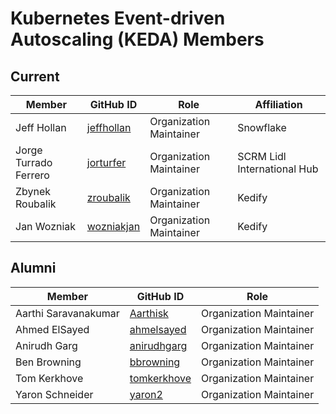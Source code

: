 # Kubernetes Event-driven Autoscaling (KEDA) Members

## Current

| Member                | GitHub ID                                     | Role                    | Affiliation                  |
| --------------------- | --------------------------------------------- | ----------------------- | ---------------------------- |
| Jeff Hollan           | [jeffhollan](https://github.com/jeffhollan)   | Organization Maintainer | Snowflake                    |
| Jorge Turrado Ferrero | [jorturfer](https://github.com/jorturfer)     | Organization Maintainer | SCRM Lidl International Hub  |
| Zbynek Roubalik       | [zroubalik](https://github.com/zroubalik)     | Organization Maintainer | Kedify                       |
| Jan Wozniak           | [wozniakjan](https://github.com/wozniakjan)   | Organization Maintainer | Kedify                       |

## Alumni

| Member               | GitHub ID                                     | Role                    |
| -------------------- | --------------------------------------------- | ----------------------- |
| Aarthi Saravanakumar | [Aarthisk](https://github.com/Aarthisk)       | Organization Maintainer |
| Ahmed ElSayed        | [ahmelsayed](https://github.com/ahmelsayed)   | Organization Maintainer |
| Anirudh Garg         | [anirudhgarg](https://github.com/anirudhgarg) | Organization Maintainer |
| Ben Browning         | [bbrowning](https://github.com/bbrowning)     | Organization Maintainer |
| Tom Kerkhove         | [tomkerkhove](https://github.com/tomkerkhove) | Organization Maintainer |
| Yaron Schneider      | [yaron2](https://github.com/yaron2)           | Organization Maintainer |
